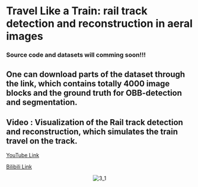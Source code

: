 # Travel Like a Train: rail track detection and reconstruction in aeral images
### Source code and datasets will comming soon!!!
## One can download parts of the dataset through the link, which contains totally 4000 image blocks and the ground truth for OBB-detection and segmentation.
## Video : Visualization of the Rail track detection and reconstruction, which simulates the train travel on the track.

[YouTube Link](https://www.youtube.com/watch?v=iy-kxUioIZw)

[Bilibili Link](https://www.bilibili.com/video/BV1XuKpeoEGo/?vd_source=64975fbfa2bf9b28bae890c59bdc16c8)

<p align="center">
  <img src="https://github.com/user-attachments/assets/b563f129-9f64-4a49-8dae-054c6b18f4ed" alt="3_1">
</p>



